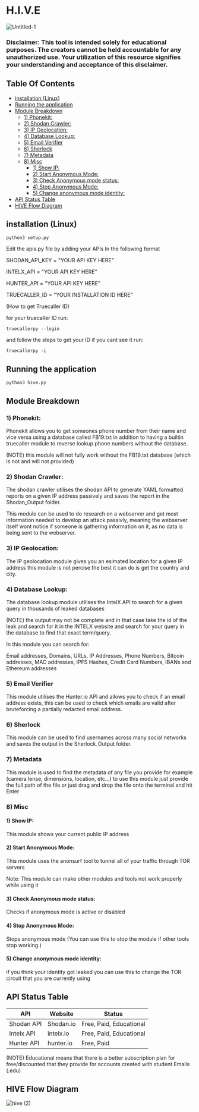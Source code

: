 # H.I.V.E

![Untitled-1](https://user-images.githubusercontent.com/43708460/215892281-dd242251-909e-40b0-bcba-c932269ec482.png)



### Disclaimer: This tool is intended solely for educational purposes. The creators cannot be held accountable for any unauthorized use. Your utilization of this resource signifies your understanding and acceptance of this disclaimer.

## Table Of Contents

* [installation (Linux)](#installation-linux)
* [Running the application](#running-the-application)
* [Module Breakdown](#module-breakdown)
   * [1) Phonekit:](#1-phonekit)
   * [2) Shodan Crawler:](#2-shodan-crawler)
   * [3) IP Geolocation:](#3-ip-geolocation)
   * [4) Database Lookup:](#4-database-lookup)
   * [5) Email Verifier](#5-email-verifier)
   * [6) Sherlock](#6-sherlock)
   * [7) Metadata](#7-metadata)
   * [8) Misc](#8-misc)
      * [1) Show IP:](#1-show-ip)
      * [2) Start Anonymous Mode:](#2-start-anonymous-mode)
      * [3) Check Anonymous mode status:](#3-check-anonymous-mode-status)
      * [4) Stop Anonymous Mode:](#4-stop-anonymous-mode)
      * [5) Change anonymous mode identity:](#5-change-anonymous-mode-identity)
* [API Status Table](#api-status-table)
* [HIVE Flow Diagram](#hive-flow-diagram)

## installation (Linux)

    python3 setup.py

 Edit the apis.py file by adding your APIs In the following format

SHODAN_API_KEY = "YOUR API KEY HERE"

INTELX_API = "YOUR API KEY HERE"

HUNTER_API = "YOUR API KEY HERE"

TRUECALLER_ID = "YOUR INSTALLATION ID HERE" 

(How to get Truecaller ID)

for your truecaller ID run:

    truecallerpy --login 
and follow the steps to get your ID
if you cant see it run:

    truecallerpy -i

## Running the application

    python3 hive.py

## Module Breakdown

### 1) Phonekit:

Phonekit allows you to get someones phone number from their name and vice versa using a database called FB19.txt in addition to having a builtin truecaller module to reverse lookup phone numbers without the database.

(NOTE) this module will not fully work without the FB19.txt database (which is not and will not provided)

### 2) Shodan Crawler:

The shodan crawler utilises the shodan API to generate YAML formatted reports on a given IP address passively and saves the report in the Shodan_Output folder.

This module can be used to do research on a webserver and get most information needed to develop an attack passivly, meaning the webserver itself wont notice if someone is gathering information on it, as no data is being sent to the webserver.

### 3) IP Geolocation:

The IP geolocation module gives you an esimated location for a given IP address this module is not percise the best it can do is get the country and city.

### 4) Database Lookup:

The database lookup module utilises the IntelX API to search for a given query in thousands of leaked databases

(NOTE) the output may not be complete and in that case take the id of the leak and search for it in the INTELX website and search for your query in the database to find that exact term/query.

In this module you can search for:

Email addresses, Domains, URLs, IP Addresses, Phone Numbers, Bitcoin addresses, MAC addresses, IPFS Hashes, Credit Card Numbers, IBANs and Ethereum addresses

### 5) Email Verifier

This module utilises the Hunter.io API and allows you to check if an email address exists, this can be used to check which emails are valid after bruteforcing a partially redacted email address.

### 6) Sherlock

This module can be used to find usernames across many social networks and saves the output in the Sherlock_Output folder.

### 7) Metadata

This module is used to find the metadata of any file you provide for example (camera lense, dimensions, location, etc...)
to use this module just provide the full path of the file or just drag and drop the file onto the terminal and hit Enter

### 8) Misc
#### 1) Show IP: 
This module shows your current public IP address
#### 2) Start Anonymous Mode:
This module uses the anonsurf tool to tunnel all of your traffic through TOR servers 

Note: This module can make other modules and tools not work properly while using it
#### 3) Check Anonymous mode status:
Checks if anonymous mode is active or disabled
#### 4) Stop Anonymous Mode:
Stops anonymous mode (You can use this to stop the module if other tools stop working.) 
#### 5) Change anonymous mode identity:
if you think your identity got leaked you can use this to change the TOR circuit that you are currently using
## API Status Table

|API|Website|Status|
|----|----|----|
|Shodan API|Shodan.io|Free, Paid, Educational|
|Intelx API|intelx.io|Free, Paid, Educational|
|Hunter API|hunter.io|Free, Paid|

(NOTE) Educational means that there is a better subscription plan for free/discounted that they provide for accounts created with student Emails (.edu)

## HIVE Flow Diagram
![hive (2)](https://user-images.githubusercontent.com/43708460/215889147-25a2bed3-df29-40a0-8e7d-deba0934e97c.jpeg)

